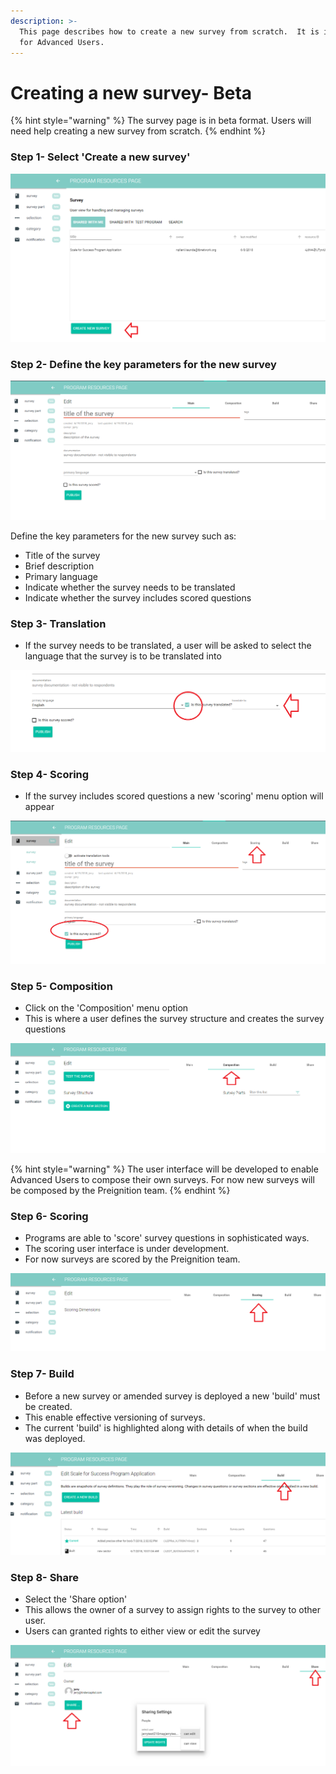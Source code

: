 ```yaml
---
description: >-
  This page describes how to create a new survey from scratch.  It is intended
  for Advanced Users.
---
```


# Creating a new survey- Beta



{% hint style="warning" %}
The survey page is in beta format.  Users will need help creating a new survey from scratch.
{% endhint %}

### Step 1- Select 'Create a new survey'

![](../../../../.gitbook/assets/image%20%2812%29.png)

### Step 2- Define the key parameters for the new survey

![](../../../../.gitbook/assets/image%20%2835%29.png)

Define the key parameters for the new survey such as:

* Title of the survey
* Brief description
* Primary language
* Indicate whether the survey needs to be translated
* Indicate whether the survey includes scored questions

### Step 3- Translation

* If the survey needs to be translated, a user will be asked to select the language that the survey is to be translated into

![](../../../../.gitbook/assets/image%20%2854%29.png)

### Step 4- Scoring

* If the survey includes scored questions a new 'scoring' menu option will appear

![](../../../../.gitbook/assets/image%20%2850%29.png)

### Step 5- Composition

* Click on the 'Composition' menu option
* This is where a user defines the survey structure and creates the survey questions

![](../../../../.gitbook/assets/image%20%2829%29.png)

{% hint style="warning" %}
The user interface will be developed to enable Advanced Users to compose their own surveys.  For now new surveys will be composed by the Preignition team.
{% endhint %}

### Step 6- Scoring

* Programs are able to 'score' survey questions in sophisticated ways.
* The scoring user interface is under development.  
* For now surveys are scored by the Preignition team.

![](../../../../.gitbook/assets/image%20%2843%29.png)

### Step 7- Build

* Before a new survey or amended survey is deployed a new 'build' must be created.
* This enable effective versioning of surveys.
* The current 'build' is highlighted along with details of when the build was deployed. 

![](../../../../.gitbook/assets/image%20%2859%29.png)

### Step 8- Share

* Select the 'Share option'
* This allows the owner of a survey to assign rights to the survey to other user.
* Users can granted rights to either view or edit the survey

![](../../../../.gitbook/assets/image%20%2836%29.png)

